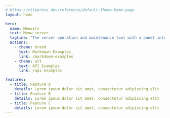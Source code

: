 ```yaml
---
# https://vitepress.dev/reference/default-theme-home-page
layout: home

hero:
  name: Meowsrv
  text: Meow server
  tagline: "The server operation and maintenance tool with a panel interface."
  actions:
    - theme: brand
      text: Markdown Examples
      link: /markdown-examples
    - theme: alt
      text: API Examples
      link: /api-examples

features:
  - title: Feature A
    details: Lorem ipsum dolor sit amet, consectetur adipiscing elit
  - title: Feature B
    details: Lorem ipsum dolor sit amet, consectetur adipiscing elit
  - title: Feature C
    details: Lorem ipsum dolor sit amet, consectetur adipiscing elit
---
```


